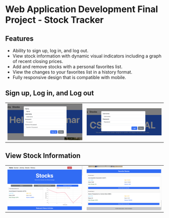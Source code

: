 # Web Application Development Final Project - Stock Tracker

## Features
- Ability to sign up, log in, and log out.
- View stock information with dynamic visual indicators including a graph of recent closing prices.
- Add and remove stocks with a personal favorites list.
- View the changes to your favorites list in a history format.
- Fully responsive design that is compatible with mobile.

## Sign up, Log in, and Log out
<table>
  <tr>
    <td><img src="demo-pics/signup-modal.png" alt="Signup modal" width="500"></td>
    <td><img src="demo-pics/login-modal.png" alt="Login modal" width="500"></td>
  </tr>
</table>

## View Stock Information
<table>
  <tr>
    <td><img src="demo-pics/stock-graph.png" alt="stock graph and info" width="500"></td>
    <td><img src="demo-pics/favorite-stocks.png" alt="Favorite stocks list" width="500"></td>
  </tr>
</table>

